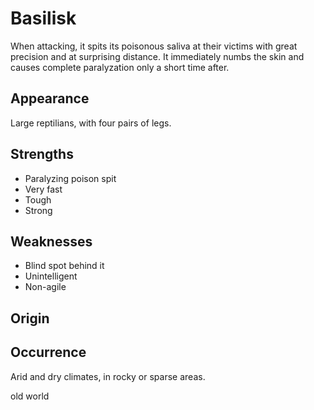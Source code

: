 # Basilisk
When attacking, it spits its poisonous saliva at their victims with great precision and at surprising distance. It immediately numbs the skin and causes complete paralyzation only a short time after. 

## Appearance
Large reptilians, with four pairs of legs. 

## Strengths
* Paralyzing poison spit
* Very fast
* Tough
* Strong

## Weaknesses
* Blind spot behind it
* Unintelligent
* Non-agile

## Origin


## Occurrence
Arid and dry climates, in rocky or sparse areas. 

old world